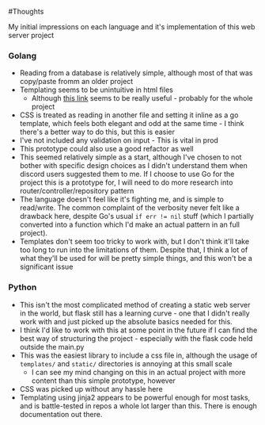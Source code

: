#Thoughts

My initial impressions on each language and it's implementation of this web
server project

### Golang
* Reading from a database is relatively simple, although most of that was
copy/paste fromm an older project
* Templating seems to be unintuitive in html files
	* Although [this link](https://astaxie.gitbooks.io/build-web-application-with-golang/content/en/07.4.html)
	seems to be really useful - probably for the whole project
* CSS is treated as reading in another file and setting it inline as a
go template, which feels both elegant and odd at the same time - I think
there's a better way to do this, but this is easier
* I've not included any validation on input - This is vital in prod
* This prototype could also use a good refactor as well
* This seemed relatively simple as a start, although I've chosen to not
bother with specific design choices as I didn't understand them when discord
users suggested them to me. If I choose to use Go for the project this is a
prototype for, I will need to do more research into router/controller/repository
pattern
* The language doesn't feel like it's fighting me, and is simple to read/write.
The common complaint of the verbosity never felt like a drawback here, despite
Go's usual `if err != nil` stuff (which I partially converted into a function
which I'd make an actual pattern in an full project).
* Templates don't seem too tricky to work with, but I don't think it'll take
too long to run into the limitations of them. Despite that, I think a lot
of what they'll be used for will be pretty simple things, and this won't be
a significant issue

### Python
* This isn't the most complicated method of creating a static web server in
the world, but flask still has a learning curve - one that I didn't really work
with and just picked up the absolute basics needed for this.
* I think I'd like to work with this at some point in the future if I can find
the best way of structuring the project - especially with the flask code held
outside the main.py
* This was the easiest library to include a css file in, although the usage of
`templates/` and `static/` directories is annoying at this small scale
    * I can see my mind changing on this in an actual project with more content
    than this simple prototype, however
* CSS was picked up without any hassle here
* Templating using jinja2 appears to be powerful enough for most tasks, and is
battle-tested in repos a whole lot larger than this. There is enough documentation
out there.
